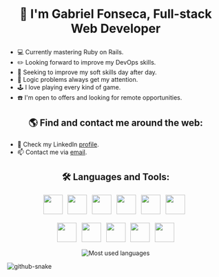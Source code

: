 # <p align=center>:wave: I'm Gabriel Fonseca, Full-stack Web Developer
- :computer: Currently mastering Ruby on Rails.<br>
- :pencil2: Looking forward to improve my DevOps skills.<br>
- :person_in_tuxedo: Seeking to improve my soft skills day after day.<br>
- :eyes: Logic problems always get my attention.<br>
- :joystick: I love playing every kind of game.<br>
- :telephone: I'm open to offers and looking for remote opportunities.<br>

## <p align=center>:earth_americas: Find and contact me around the web:</p>
- :mag_right: Check my LinkedIn [profile](https://www.linkedin.com/in/gabriel-fonseca-sales).
- :mailbox: Contact me via <a href="mailto:gopxfs@hotmail.com">email</a>.

## <p align=center>:hammer_and_wrench: Languages and Tools:</p>
<p align=center>
<img src="https://cdn.jsdelivr.net/gh/devicons/devicon/icons/ruby/ruby-original.svg" height="45"> &nbsp; <img src="https://cdn.jsdelivr.net/gh/devicons/devicon/icons/rails/rails-original-wordmark.svg" height="45"> &nbsp; <img src="https://cdn.jsdelivr.net/gh/devicons/devicon/icons/postgresql/postgresql-original.svg" height="45"> &nbsp; <img src="https://cdn.jsdelivr.net/gh/devicons/devicon/icons/tailwindcss/tailwindcss-plain.svg" height="45"> &nbsp; <img src="https://cdn.jsdelivr.net/gh/devicons/devicon/icons/graphql/graphql-plain-wordmark.svg" height="45" > &nbsp; <img src="https://cdn.jsdelivr.net/gh/devicons/devicon/icons/rspec/rspec-original.svg" height="45"> &nbsp; <br><br> <img src="https://cdn.jsdelivr.net/gh/devicons/devicon/icons/javascript/javascript-plain.svg" height="45"> &nbsp; <img src="https://cdn.jsdelivr.net/gh/devicons/devicon/icons/typescript/typescript-original.svg" height="45"> &nbsp; <img src="https://cdn.jsdelivr.net/gh/devicons/devicon/icons/docker/docker-plain-wordmark.svg" height="45"> &nbsp; <img src="https://cdn.jsdelivr.net/gh/devicons/devicon/icons/react/react-original.svg" height="45"> &nbsp; <img src="https://cdn.jsdelivr.net/gh/devicons/devicon/icons/redux/redux-original.svg" height="45">
</p>
<p align=center><img src ="https://github-readme-stats.vercel.app/api/top-langs/?username=gopxfs&theme=radical" alt="Most used languages"></p>

<picture>
  <source media="(prefers-color-scheme: dark)" srcset="github-snake-dark.svg" />
  <source media="(prefers-color-scheme: light)" srcset="github-snake.svg" />
  <img alt="github-snake" src="github-snake.svg" />
</picture>
